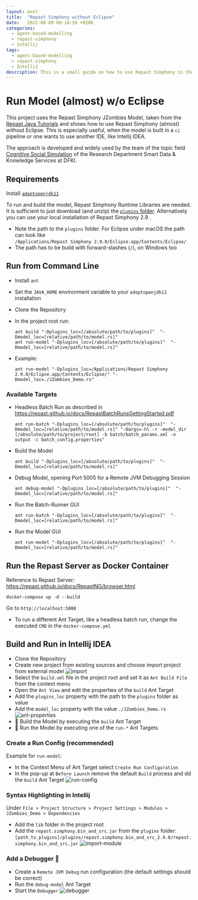 ```yaml
---
layout: post
title:  "Repast Simphony without Eclipse"
date:   2022-08-09 09:18:59 +0200
categories: 
  - agent-based-modelling 
  - repast-simphony 
  - intellij
tags: 
  - agent-based-modelling 
  - repast-simphony 
  - IntelliJ
description: This is a small guide on how to use Repast Simphony in the Intellij IDEs, which turns out to be quite tricky... 
---
```

# Run Model (almost) w/o Eclipse

This project uses the Repast Simphony JZombies Model, taken from the [Repast Java Tutorials](https://repast.github.io/docs/RepastJavaGettingStarted.pdf) and shows how to use Repast Simphony (almost) without Eclipse.
This is especially useful, when the model is built in a `ci` pipeline or one wants to use another IDE, like Intellij IDEA. 

The approach is developed and widely used by the team of the topic field [Cognitive Social Simulation](https://www.dfki.de/en/web/research/research-departments/smart-data-knowledge-services/tf-cognitive-social-simulation) of the Research Department Smart Data & Knowledge Services at DFKI.

## Requirements

Install [`adoptopenjdk11`](https://adoptium.net/?variant=openjdk11)

To run and build the model, Repast Simphony Runtime Libraries are needed. It is sufficient to just download (and unzip)
the [`plugins` folder](https://cloud.dfki.de/owncloud/index.php/s/xDgjP748jCcMcKG). Alternatively you can use your local
installation of Repast Simphony 2.9 .

- Note the path to the `plugins` folder. For Eclipse under macOS the path can look like  
  `/Applications/Repast Simphony 2.9.0/Eclipse.app/Contents/Eclipse/`
- The path has to be build with forward-slashes (`/`), on Windows too

## Run from Command Line

- Install `ant`
- Set the `JAVA_HOME` environment variable to your `adoptopenjdk11` installation
- Clone the Repository

- In the project root run:
  ```shell
  ant build "-Dplugins_loc=[/absolute/path/to/plugins]"  "-Dmodel_loc=[relative/path/to/model.rs]"
  ant run-model "-Dplugins_loc=[/absolute/path/to/plugins]"  "-Dmodel_loc=[relative/path/to/model.rs]"
  ```
- Example:
  ```shell
  ant run-model "-Dplugins_loc=/Applications/Repast Simphony 2.9.0/Eclipse.app/Contents/Eclipse/" "-Dmodel_loc=./JZombies_Demo.rs"
  ```

### Available Targets

- Headless Batch Run as described in https://repast.github.io/docs/RepastBatchRunsGettingStarted.pdf
  ```shell
  ant run-batch "-Dplugins_loc=[/absolute/path/to/plugins]"  "-Dmodel_loc=[relative/path/to/model.rs]" "-Dargs=-hl -r -model_dir [/absolute/path/to/project/root] -b batch/batch_params.xml -o output -c batch_config.properties"
  ```
- Build the Model
  ```shell
  ant build "-Dplugins_loc=[/absolute/path/to/plugins]"  "-Dmodel_loc=[relative/path/to/model.rs]"
  ```
- Debug Model, opening Port 5005 for a Remote JVM Debugging Session
  ```shell
  ant debug-model "-Dplugins_loc=[/absolute/path/to/plugins]"  "-Dmodel_loc=[relative/path/to/model.rs]"
  ```
- Run the Batch-Runner GUI
  ```shell
  ant run-batch "-Dplugins_loc=[/absolute/path/to/plugins]"  "-Dmodel_loc=[relative/path/to/model.rs]"
  ```
- Run the Model GUI
  ```shell
  ant run-model "-Dplugins_loc=[/absolute/path/to/plugins]"  "-Dmodel_loc=[relative/path/to/model.rs]"
  ```

## Run the Repast Server as Docker Container

Reference to Repast Server: https://repast.github.io/docs/RepastNG/browser.html

```
docker-compose up -d --build
```

Go to `http://localhost:5000`

- To run a different Ant Target, like a headless batch run, change the executed `CMD` in the `docker-compose.yml`

## Build and Run in Intellij IDEA

- Clone the Repository
- Create new project from existing sources and choose import project from external model
  ![import](/assets/images/2022-08-26-repast-without-eclipse/import.png)
- Select the `build.xml` file in the project root and set it as `Ant Build File` from the context menu
- Open the `Ant View` and edit the properties of the `build` Ant Target
- Add the `plugins_loc` property with the path to the `plugins` folder as value
- Add the `model_loc` property with the value `./JZombies_Demo.rs`
  ![ant-properties](/assets/images/2022-08-26-repast-without-eclipse/ant-properties.png)
- 🔨 Build the Model by executing the `build` Ant Target
- 🚀 Run the Model by executing one of the `run-*` Ant Targets

### Create a Run Config (recommended)

Example for `run-model`:

- In the Context Menu of Ant Target select `Create Run Configuration`
- In the pop-up at `Before Launch` remove the default `Build` process and dd the `build` Ant Target
  ![run-config](/assets/images/2022-08-26-repast-without-eclipse/run-config.png)

### Syntax Highlighting in Intellij

Under `File > Project Structure > Project Settings > Modules > JZombies_Demo > Dependencies`

- Add the `lib` folder in the project root
- Add the `repast.simphony.bin_and_src.jar` from the `plugins`
  folder: `[path_to_plugins]/plugins/repast.simphony.bin_and_src_2.9.0/repast.simphony.bin_and_src.jar`
  ![import-module](/assets/images/2022-08-26-repast-without-eclipse/import-module.png)

### Add a Debugger 🐞

- Create a `Remote JVM Debug` run configuration (the default settings should be correct)
- Run the `debug-model` Ant Target
- Start the `Debugger`
  ![debugger](/assets/images/2022-08-26-repast-without-eclipse/debugger.png)
